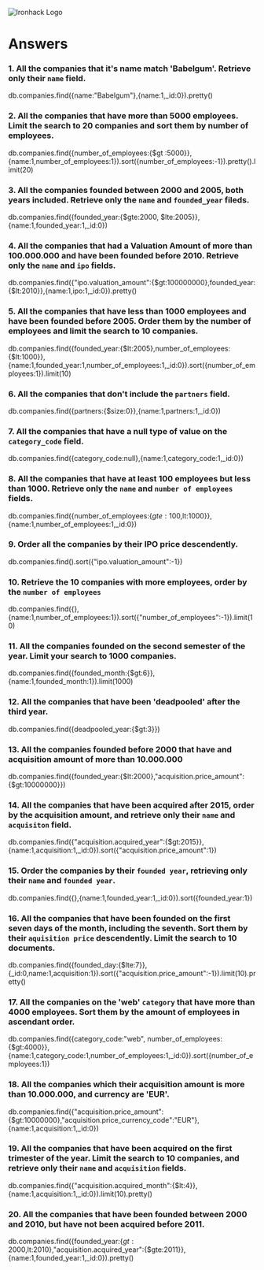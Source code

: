 ![Ironhack Logo](https://i.imgur.com/1QgrNNw.png)

# Answers

### 1. All the companies that it's name match 'Babelgum'. Retrieve only their `name` field.

db.companies.find({name:"Babelgum"},{name:1,_id:0}).pretty()

### 2. All the companies that have more than 5000 employees. Limit the search to 20 companies and sort them by **number of employees**.

db.companies.find({number_of_employees:{$gt :5000}},{name:1,number_of_employees:1}).sort({number_of_employees:-1}).pretty().limit(20)

### 3. All the companies founded between 2000 and 2005, both years included. Retrieve only the `name` and `founded_year` fileds.

db.companies.find({founded_year:{$gte:2000, $lte:2005}},{name:1,founded_year:1,_id:0})

### 4. All the companies that had a Valuation Amount of more than 100.000.000 and have been founded before 2010. Retrieve only the `name` and `ipo` fields.

db.companies.find({"ipo.valuation_amount":{$gt:100000000},founded_year:{$lt:2010}},{name:1,ipo:1,_id:0}).pretty()

### 5. All the companies that have less than 1000 employees and have been founded before 2005. Order them by the number of employees and limit the search to 10 companies.

db.companies.find({founded_year:{$lt:2005},number_of_employees:{$lt:1000}},{name:1,founded_year:1,number_of_employees:1,_id:0}).sort({number_of_employees:1}).limit(10)

### 6. All the companies that don't include the `partners` field.

db.companies.find({partners:{$size:0}},{name:1,partners:1,_id:0})

### 7. All the companies that have a null type of value on the `category_code` field.

db.companies.find({category_code:null},{name:1,category_code:1,_id:0})

### 8. All the companies that have at least 100 employees but less than 1000. Retrieve only the `name` and `number of employees` fields.

db.companies.find({number_of_employees:{$gte:100,$lt:1000}},{name:1,number_of_employees:1,_id:0})

### 9. Order all the companies by their IPO price descendently.

db.companies.find().sort({"ipo.valuation_amount":-1})

### 10. Retrieve the 10 companies with more employees, order by the `number of employees`

db.companies.find({},{name:1,number_of_employees:1}).sort({"number_of_employees":-1}).limit(10)

### 11. All the companies founded on the second semester of the year. Limit your search to 1000 companies.

db.companies.find({founded_month:{$gt:6}},{name:1,founded_month:1}).limit(1000)

### 12. All the companies that have been 'deadpooled' after the third year.

db.companies.find({deadpooled_year:{$gt:3}})

### 13. All the companies founded before 2000 that have and acquisition amount of more than 10.000.000

db.companies.find({founded_year:{$lt:2000},"acquisition.price_amount":{$gt:10000000}})

### 14. All the companies that have been acquired after 2015, order by the acquisition amount, and retrieve only their `name` and `acquisiton` field.

db.companies.find({"acquisition.acquired_year":{$gt:2015}},{name:1,acquisition:1,_id:0}).sort({"acquisition.price_amount":1})

### 15. Order the companies by their `founded year`, retrieving only their `name` and `founded year`.

db.companies.find({},{name:1,founded_year:1,_id:0}).sort({founded_year:1})

### 16. All the companies that have been founded on the first seven days of the month, including the seventh. Sort them by their `aquisition price` descendently. Limit the search to 10 documents.

db.companies.find({founded_day:{$lte:7}},{_id:0,name:1,acquisition:1}).sort({"acquisition.price_amount":-1}).limit(10).pretty()

### 17. All the companies on the 'web' `category` that have more than 4000 employees. Sort them by the amount of employees in ascendant order.

db.companies.find({category_code:"web", number_of_employees:{$gt:4000}},{name:1,category_code:1,number_of_employees:1,_id:0}).sort({number_of_employees:1})

### 18. All the companies which their acquisition amount is more than 10.000.000, and currency are 'EUR'.

db.companies.find({"acquisition.price_amount":{$gt:10000000},"acquisition.price_currency_code":"EUR"},{name:1,acquisition:1,_id:0})

### 19. All the companies that have been acquired on the first trimester of the year. Limit the search to 10 companies, and retrieve only their `name` and `acquisition` fields.

db.companies.find({"acquisition.acquired_month":{$lt:4}},{name:1,acquisition:1,_id:0}).limit(10).pretty()

### 20. All the companies that have been founded between 2000 and 2010, but have not been acquired before 2011.

db.companies.find({founded_year:{$gt:2000,$lt:2010},"acquisition.acquired_year":{$gte:2011}},{name:1,founded_year:1,_id:0}).pretty()